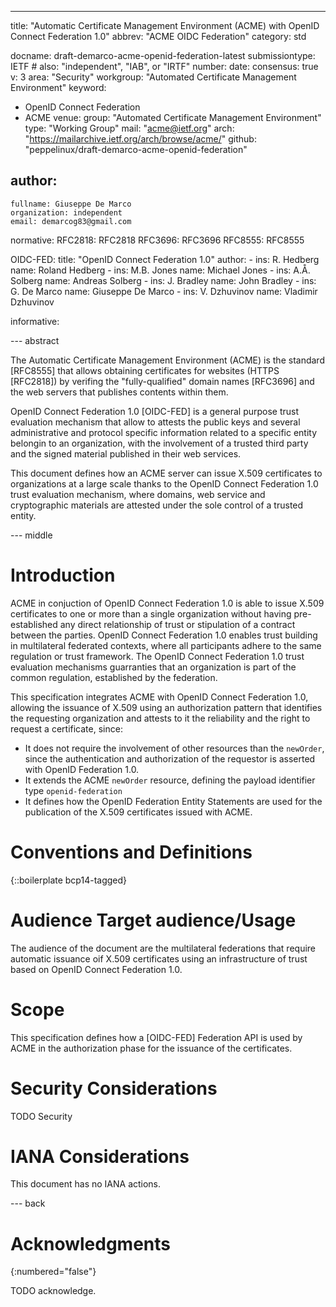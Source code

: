 ---
title: "Automatic Certificate Management Environment (ACME) with OpenID Connect Federation 1.0"
abbrev: "ACME OIDC Federation"
category: std

docname: draft-demarco-acme-openid-federation-latest
submissiontype: IETF  # also: "independent", "IAB", or "IRTF"
number:
date:
consensus: true
v: 3
area: "Security"
workgroup: "Automated Certificate Management Environment"
keyword:
 - OpenID Connect Federation
 - ACME
venue:
  group: "Automated Certificate Management Environment"
  type: "Working Group"
  mail: "acme@ietf.org"
  arch: "https://mailarchive.ietf.org/arch/browse/acme/"
  github: "peppelinux/draft-demarco-acme-openid-federation"

author:
 -
    fullname: Giuseppe De Marco
    organization: independent
    email: demarcog83@gmail.com

normative:
  RFC2818: RFC2818
  RFC3696: RFC3696
  RFC8555: RFC8555

  OIDC-FED:
    title: "OpenID Connect Federation 1.0"
    author:
      -
        ins: R. Hedberg
        name: Roland Hedberg
      -
        ins: M.B. Jones
        name: Michael Jones
      -
        ins: A.Å. Solberg
        name: Andreas Solberg
      -
        ins: J. Bradley
        name: John Bradley
      -
        ins: G. De Marco
        name: Giuseppe De Marco
      -
        ins: V. Dzhuvinov
        name: Vladimir Dzhuvinov

informative:


--- abstract

The Automatic Certificate Management Environment (ACME) is the standard [RFC8555] that allows obtaining certificates for websites (HTTPS [RFC2818]) by verifing the "fully-qualified" domain names [RFC3696] and the web servers that publishes contents within them.

OpenID Connect Federation 1.0 [OIDC-FED] is a general purpose trust evaluation mechanism that allow to attests the public keys and several administrative and protocol specific information related to a specific entity belongin to an organization, with the involvement of a trusted third party and the signed material published in their web services.

This document defines how an ACME server can issue X.509 certificates to organizations at a large scale thanks to the OpenID Connect Federation 1.0 trust evaluation mechanism, where domains, web service and cryptographic materials are attested under the sole control of a trusted entity.

--- middle

# Introduction

ACME in conjuction of OpenID Connect Federation 1.0 is able to issue X.509 certificates to one or more than a single organization without having pre-established any direct relationship of trust or stipulation of a contract between the parties. OpenID Connect Federation 1.0 enables trust building in multilateral federated contexts, where all participants adhere to the same regulation or trust framework. The OpenID Connect Federation 1.0 trust evaluation mechanisms guarranties that an organization is part of the common regulation, established by the federation.

This specification integrates ACME with OpenID Connect Federation 1.0, allowing the issuance of X.509 using an authorization pattern that identifies the requesting organization and attests to it the reliability and the right to request a certificate, since:

- It does not require the involvement of other resources than the `newOrder`, since the authentication and authorization of the requestor is asserted with OpenID Federation 1.0.
- It extends the ACME `newOrder` resource, defining the payload identifier type `openid-federation`
- It defines how the OpenID Federation Entity Statements are used for the publication of the X.509 certificates issued with ACME.

# Conventions and Definitions

{::boilerplate bcp14-tagged}

# Audience Target audience/Usage

The audience of the document are the multilateral federations that require automatic issuance oif X.509 certificates using an infrastructure of trust based on OpenID Connect Federation 1.0.

# Scope

This specification defines how a [OIDC-FED] Federation API is used by ACME in the authorization phase for the issuance of the certificates.

# Security Considerations

TODO Security


# IANA Considerations

This document has no IANA actions.


--- back

# Acknowledgments
{:numbered="false"}

TODO acknowledge.
